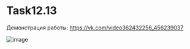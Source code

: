 # Task12.13

Демонстрация работы: https://vk.com/video362432256_456239037

![image](https://user-images.githubusercontent.com/90614964/148677719-56ec11ab-7975-4677-ab52-0554bea017ac.png)

